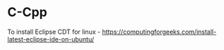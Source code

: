 # C-Cpp
To install Eclipse CDT for linux - https://computingforgeeks.com/install-latest-eclipse-ide-on-ubuntu/
